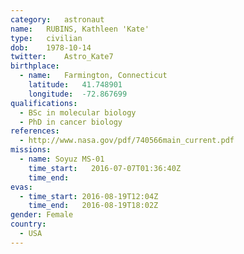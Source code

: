 ```yaml
---
category:	astronaut
name:	RUBINS, Kathleen 'Kate'
type:	civilian
dob:	1978-10-14
twitter:	Astro_Kate7
birthplace:
  - name:	Farmington, Connecticut
    latitude:	41.748901
    longitude:	-72.867699
qualifications:
  - BSc in molecular biology
  - PhD in cancer biology
references:
  - http://www.nasa.gov/pdf/740566main_current.pdf
missions:
  - name: Soyuz MS-01
    time_start:   2016-07-07T01:36:40Z
    time_end:     
evas:
  - time_start: 2016-08-19T12:04Z
    time_end:   2016-08-19T18:02Z
gender:	Female
country:
  - USA
---
```

